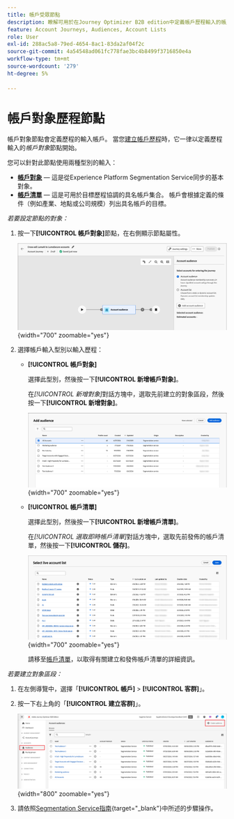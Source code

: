 ```yaml
---
title: 帳戶受眾節點
description: 瞭解可用於在Journey Optimizer B2B edition中定義帳戶歷程輸入的帳戶對象節點型別。
feature: Account Journeys, Audiences, Account Lists
role: User
exl-id: 288ac5a8-79ed-4654-8ac1-83da2af04f2c
source-git-commit: 4a54548ad061fc778fae3bc4b8499f3716850e4a
workflow-type: tm+mt
source-wordcount: '279'
ht-degree: 5%

---
```


# 帳戶對象歷程節點

帳戶對象節點會定義歷程的輸入帳戶。 當您[建立帳戶歷程](./journey-overview.md#create-an-account-journey)時，它一律以定義歷程輸入的&#x200B;_帳戶對象_&#x200B;節點開始。

您可以針對此節點使用兩種型別的輸入：

* **[帳戶對象](../audiences/account-audience-overview.md)** — 這是從Experience Platform Segmentation Service同步的基本對象。
* **[帳戶清單](../accounts/account-lists.md)** — 這是可用於目標歷程協調的具名帳戶集合。 帳戶會根據定義的條件（例如產業、地點或公司規模）列出具名帳戶的目標。

_若要設定節點的對象：_

1. 按一下&#x200B;**[!UICONTROL 帳戶對象]**&#x200B;節點，在右側顯示節點屬性。

   ![帳戶對象節點](./assets/account-journey-account-audience-node.png){width="700" zoomable="yes"}

1. 選擇帳戶輸入型別以輸入歷程：

   * **[!UICONTROL 帳戶對象]**

     選擇此型別，然後按一下&#x200B;**[!UICONTROL 新增帳戶對象]**。

     在&#x200B;_[!UICONTROL 新增對象]_&#x200B;對話方塊中，選取先前建立的對象區段，然後按一下&#x200B;**[!UICONTROL 新增對象]**。

     ![選取節點的對象區段](./assets/node-audience-add-dialog.png){width="700" zoomable="yes"}

   * **[!UICONTROL 帳戶清單]**

     選擇此型別，然後按一下&#x200B;**[!UICONTROL 新增帳戶清單]**。

     在&#x200B;_[!UICONTROL 選取即時帳戶清單]_&#x200B;對話方塊中，選取先前發佈的帳戶清單，然後按一下&#x200B;**[!UICONTROL 儲存]**。

     ![選取節點的即時帳戶清單](./assets/account-journey-account-audience-select-account-list.png){width="700" zoomable="yes"}

     請移至[帳戶清單](../accounts/account-lists.md)，以取得有關建立和發佈帳戶清單的詳細資訊。

_若要建立對象區段：_

1. 在左側導覽中，選擇「**[!UICONTROL 帳戶]** > **[!UICONTROL 客群]**」。

1. 按一下右上角的「**[!UICONTROL 建立客群]**」。

   ![建立對象區段](./assets/audiences-list-create.png){width="800" zoomable="yes"}

1. 請依照[Segmentation Service指南](https://experienceleague.adobe.com/zh-hant/docs/experience-platform/segmentation/ui/account-audiences){target="_blank"}中所述的步驟操作。
